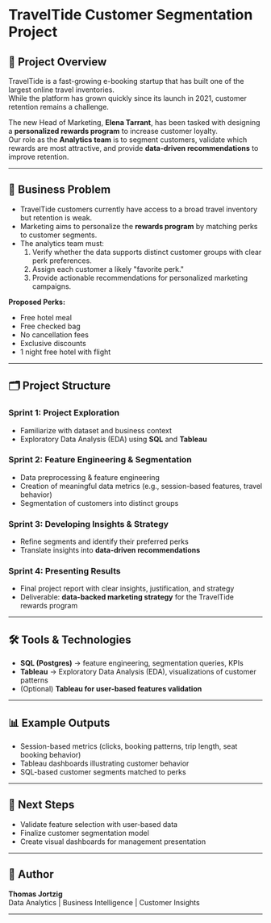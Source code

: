# TravelTide Customer Segmentation Project

## 📖 Project Overview
TravelTide is a fast-growing e-booking startup that has built one of the largest online travel inventories.  
While the platform has grown quickly since its launch in 2021, customer retention remains a challenge.  

The new Head of Marketing, **Elena Tarrant**, has been tasked with designing a **personalized rewards program** to increase customer loyalty.  
Our role as the **Analytics team** is to segment customers, validate which rewards are most attractive, and provide **data-driven recommendations** to improve retention.

---

## 🎯 Business Problem
- TravelTide customers currently have access to a broad travel inventory but retention is weak.  
- Marketing aims to personalize the **rewards program** by matching perks to customer segments.  
- The analytics team must:
  1. Verify whether the data supports distinct customer groups with clear perk preferences.
  2. Assign each customer a likely "favorite perk."
  3. Provide actionable recommendations for personalized marketing campaigns.

**Proposed Perks:**
- Free hotel meal  
- Free checked bag  
- No cancellation fees  
- Exclusive discounts  
- 1 night free hotel with flight  

---

## 🗂 Project Structure

### Sprint 1: Project Exploration
- Familiarize with dataset and business context  
- Exploratory Data Analysis (EDA) using **SQL** and **Tableau**  

### Sprint 2: Feature Engineering & Segmentation
- Data preprocessing & feature engineering  
- Creation of meaningful data metrics (e.g., session-based features, travel behavior)  
- Segmentation of customers into distinct groups  

### Sprint 3: Developing Insights & Strategy
- Refine segments and identify their preferred perks  
- Translate insights into **data-driven recommendations**  

### Sprint 4: Presenting Results
- Final project report with clear insights, justification, and strategy  
- Deliverable: **data-backed marketing strategy** for the TravelTide rewards program  

---

## 🛠 Tools & Technologies
- **SQL (Postgres)** → feature engineering, segmentation queries, KPIs  
- **Tableau** → Exploratory Data Analysis (EDA), visualizations of customer patterns  
- (Optional) **Tableau for user-based features validation**  

---

## 📊 Example Outputs
- Session-based metrics (clicks, booking patterns, trip length, seat booking behavior)  
- Tableau dashboards illustrating customer behavior  
- SQL-based customer segments matched to perks  

---

## 🚀 Next Steps
- Validate feature selection with user-based data  
- Finalize customer segmentation model  
- Create visual dashboards for management presentation  

---

## 👤 Author
**Thomas Jortzig**  
Data Analytics | Business Intelligence | Customer Insights  

---


